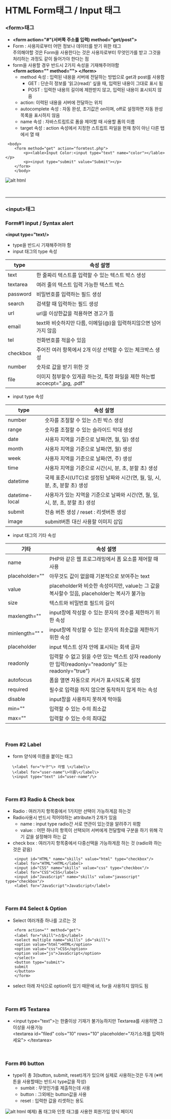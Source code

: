 # HTML Form태그 / Input 태그
### \<form\>태그
+ **\<form action="#"(서버쪽 주소를 입력) method="get/post"\>**
+ Form : 사용자로부터 어떤 정보나 데이터를 받기 위한 태그   
주의해야할 것은 Form을 사용한다는 것은 사용자로부터 무엇인가를 받고 그것을 처리하는 과정도 같이 들어가야 한다는 점
+ form을 사용할 경우 반드시 2가지 속성을 기재해주어야함   
    **\<form action="" method=""\> \</form\>**
   + method 속성 : 입력된 내용을 서버에 전달하는 방법으로 get과 post를 사용함
        + GET : 단순히 정보를 '읽고(read)' 싶을 때, 입력된 내용이 그대로 표시 됨
        + POST : 입력한 내용의 길이에 제한받지 않고, 입력된 내용이 표시되지 않음
   + action: 이력된 내용을 서버에 전달하는 위치
   + autocomplete 속성 : 자동 완성, 초기값은 on이며, off로 설정하면 자동 완성 목록을 표시하지 않음
   + name 속성 : 자바스트립트로 폼을 제어할 때 사용할 폼의 이름
   + target 속성 : action 속성에서 지정한 스트립트 파일을 현재 창이 아닌 다른 탭에서 열 때

```
 <body>
    <form method="get" action="formtest.php">
        <p><lable>Input Color:<input type="text" name="color"></lable></p>
        <p><input type="submit" value="Submit"></p>
    </form>
    </body>
```

![alt html](https://postfiles.pstatic.net/MjAyMTExMTNfMTg4/MDAxNjM2NzkyOTE2MzQ5.EvtL3BEyKsrIMQWqPX9mJ1tzA7koUEJThoDhkL3rgKEg.4HGh2mPGb-6Hh-cixu7pq7lRSvBK4AiZs-LuCnsutf8g.JPEG.daykkk/22.JPG?type=w966)

<br/>
<hr/>

### \<input\>태그

### Form#1 input / Syntax alert
**\<input type="text/\>**
+ type을 반드시 기재해주어야 함
+ input 태그의 type 속성

| type | 속성 설명 | 
|---|---|
|text | 한 줄짜리 텍스트를 입력할 수 있는 텍스트 박스 생성 |
| textarea | 여러 줄의 텍스트 입력 가능한 텍스트 박스 |
| password | 비밀번호를 입력하는 필드 생성 |
| search | 검색할 때 입력하는 필드 생성 |
| url | url을 이상한값을 적용하면 경고가 뜸 |
| email | text와 비슷하지만 다름, 이메일(@)을 입력하지않으면 넘어가지 않음 |
| tel | 전화번호를 적을수 있음 |
| checkbox | 주어진 여러 항목에서 2개 이상 선택할 수 있는 체크박스 생성 |
| number | 숫자로 값을 받기 위한 것 |
| file | 이미지 첨부할수 있게끔 하는것, 특정 파일을 제한 하는법 accecpt=".jpg, .pdf" |

+ input type 속성

| type | 속성 설명 |
|---|---|
| number | 숫자를 조절할 수 있는 스핀 박스 생성 |
| range | 숫자를 조절할 수 있는 슬라이드 막대 생성 |
| date | 사용자 지역을 기준으로 날짜(연, 월, 일) 생성 |
| month | 사용자 지역을 기준으로 날짜(연, 월) 생성 |
| week | 사용자 지역을 기준으로 날짜(연, 주) 생성 |
| time | 사용자 지역을 기준으로 시간(시, 분, 초, 분할 초) 생성 |
| datetime | 국제 표준시(UTC)로 설정된 날짜와 시간(연, 월, 일, 시, 분, 초, 분할 초) 생성 |
| datetime-local | 사용자가 있는 지역을 기준으로 날짜와 시간(연, 월, 일, 시, 분, 초, 분할 초) 생성 |
| submit | 전송 버튼 생성 / reset : 리셋버튼 생성 |
| image | submit버튼 대신 사용할 이미지 삽입 |

+ input 태그의 기타 속성

| 기타 | 속성 설명 | 
|---|---|
| name | PHP와 같은 웹 프로그래밍에서 폼 요소를 제어할 때 사용 |
| placeholder="" | 아무것도 값이 없을때 기본적으로 보여주는 text |
| value | placeholder와 비슷한 속성이지만, value는 그 값을 복사할수 있음, placeholder는 복사가 불가능|
| size | 텍스트와 비밀번호 필드의 길이|
| maxlength="" | input창에 작성할 수 있는 문자의 갯수를 제한하기 위한 속성|
| minlength="" " | input창에 작성할 수 있는 문자의 최솟값을 제한하기 위한 속성|
| placeholder | input 텍스트 상자 안에 표시되는 회색 글자|
| readonly | 입력할 수 없고 읽을 수만 있는 텍스트 상자 readonly만 입력(readonly="readonly" 또는 readonly="true") |
| autofocus | 폼을 열면 자동으로 커서가 표시되도록 설정 |
| required | 필수로 입력을 하지 않으면 동작하지 않게 하는 속성 |
| disable | input창을 사용하지 못하게 막아둠 |
| min="" | 입력할 수 있는 수의 최소값 |
| max="" | 입력할 수 있는 수의 최대값 |

<br/>

### From #2 Label
+ form 양식에 이름을 붙이는 태그
```
   \<label for="누구"\> 라벨 \</label\>
   \<label for="user-name"\>이름\</label\>
   \<input type="text" id="user-name"/\​>
```

<br/>

### Form #3 Radio & Check box
+ Radio : 여러가지 항목중에서 1가지만 선택이 가능하게끔 하는것 
+ Radio사용시 반드시 적어야하는 attribute가 2개가 있음
    + name : input type radio간 서로 연관이 있는것을 알려주기 위함
    + value: : 어떤 하나의 항목이 선택되어 서버에게 전달할때 구분을 하기 위해 각기 값을 설정해야 하는 값
+ check box : 여러가지 항목중에서 다중선택을 가능하게끔 하는 것
    (radio와 하는것은 같음)

```
    <input id="HTML" name="skills" value="html" type="checkbox"/>
    <label for="HTML">HTML</label>
    <input id="CSS" name="skills" value="css" type="checkbox"/>
    <label for="CSS">CSS</label>
    <input id="JavaScript" name="skills" value="javascript" type="checkbox"/>
    <label for="JavaScript">JavaScript</label>
```

<br/>

### Form #4 Select & Option
+ Select 여러개중 하나를 고르는 것

```
    <form action="" method="get">
    <label for="skill">스킬</label>
    <select multiple name="skills" id="skill">
    <option value="html">HTML</option>
    <option value="css">CSS</option>
    <option value="js">JavaScript</option>
    </select>
    <button type="submit">
    submit
    </button>
    </form>
```
+ select 아래 자식으로 option이 있기 때문에 id, for을 사용하지 않아도 됨

<br/>

### Form #5 Textarea
+ \<input type="text"\>는 한줄이상 기재가 불가능하지만 Textarea를 사용하면 그 이상을 사용가능   
\<textarea id="filed" cols="10" rows="10" placeholder="자기소개를 입력하세요"\> \</textarea\> 

<br/>

### Form #6 button
+ type이 총 3(button, submit, reset)개가 있으며 실제로 사용하는것은 두개
    (※버튼을 사용할때는 반드시 type값을 작성)
   + sumbit : 무엇인가를 제출하는데 사용
   + button : 그외에는 button값을 사용
   + reset : 입력한 값을 리셋하는 용도

![alt html](https://postfiles.pstatic.net/MjAyMTExMTBfNzQg/MDAxNjM2NTE4OTE2NzIx.wxRSfIkKh1yvX1ENw-hf7UUk2345vkDXinBi3do7gU4g.3Cp2vVuIUqel3KHOphoZxxmymGnND7rRV5be9duuvHkg.JPEG.daykkk/18.JPG?type=w966)
예제) 폼 태그와 인풋 태그를 사용한 회원가입 양식 페이지
